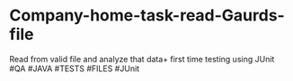 # Company-home-task-read-Gaurds-file
Read from valid file and analyze that data+ first time testing using JUnit
#QA #JAVA #TESTS #FILES #JUnit
